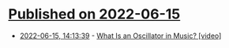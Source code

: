 # [Published on 2022-06-15](index.md)

* [2022-06-15, 14:13:39](https://news.ycombinator.com/item?id=31753200) - [What Is an Oscillator in Music? [video]](https://www.youtube.com/watch?v=Jr4y_9FIZ2E)
